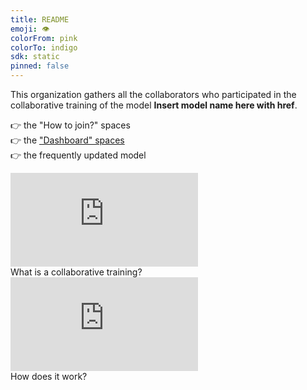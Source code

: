 ```yaml
---
title: README
emoji: 👁
colorFrom: pink
colorTo: indigo
sdk: static
pinned: false
---
```


<p class="lg:col-span-3">
	This organization gathers all the collaborators who participated in the collaborative training of the model <b>Insert model name here with href</b>. <br>
</p>
<p class="lg:col-span-3">

</p>
<p>
    <!-- TODO: add the links -->
    👉 the <a class="underline" >"How to join?" spaces </a> <br>
    👉 the <a href="https://huggingface.co/spaces/training-transformers-together/Dashboard" class="underline" >"Dashboard"  spaces </a> <br>
    👉 the frequently updated <a class="underline" >model</a> <br>
</p>

<a class="block overflow-hidden">
	<div
		class="w-full h-40 mb-2 bg-gray-900 group-hover:bg-gray-850 rounded-lg flex items-start justify-start overflow-hidden"
	>
	<iframe src="https://www.youtube.com/embed/v8ShbLasRF8" allow="accelerometer; autoplay; encrypted-media; gyroscope; picture-in-picture" allowfullscreen="" frameborder="0"></iframe>
	<div href="https://www.youtube.com/watch?v=v8ShbLasRF8&t=6s" class="underline">What is a collaborative training?</div>
    </div>
</a>
<a class="block overflow-hidden group">
	<div
		class="w-full h-40 mb-2 bg-gray-900 group-hover:bg-gray-850 rounded-lg flex items-start justify-start overflow-hidden"
	>
	<iframe src="https://www.youtube.com/embed/zdVsg5zsGdc" allow="accelerometer; autoplay; encrypted-media; gyroscope; picture-in-picture" allowfullscreen="" frameborder="0"></iframe>
	</div>
	<div href="https://www.youtube.com/watch?v=zdVsg5zsGdc" class="underline">How does it work?</div>
</a>
